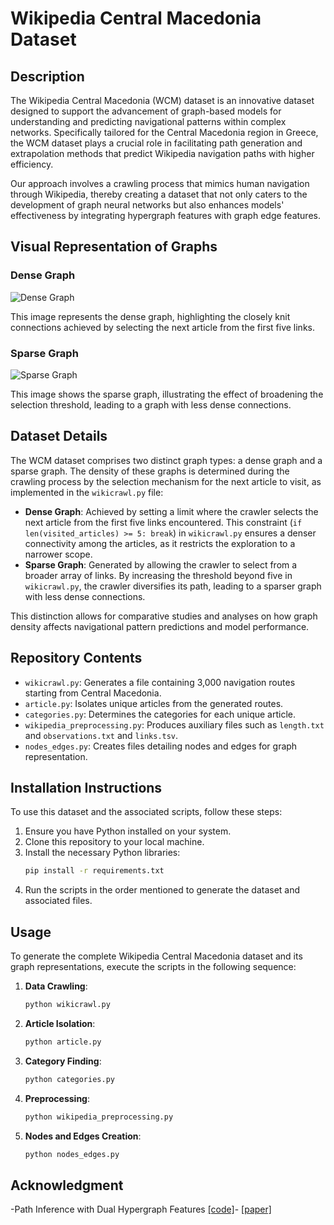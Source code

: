 
# Wikipedia Central Macedonia Dataset

## Description

The Wikipedia Central Macedonia (WCM) dataset is an innovative dataset designed to support the advancement of graph-based models for understanding and predicting navigational patterns within complex networks. Specifically tailored for the Central Macedonia region in Greece, the WCM dataset plays a crucial role in facilitating path generation and extrapolation methods that predict Wikipedia navigation paths with higher efficiency.

Our approach involves a crawling process that mimics human navigation through Wikipedia, thereby creating a dataset that not only caters to the development of graph neural networks but also enhances models' effectiveness by integrating hypergraph features with graph edge features.


## Visual Representation of Graphs

### Dense Graph

![Dense Graph](images/dense_graph.png)

This image represents the dense graph, highlighting the closely knit connections achieved by selecting the next article from the first five links.

### Sparse Graph

![Sparse Graph](images/sparse.png)

This image shows the sparse graph, illustrating the effect of broadening the selection threshold, leading to a graph with less dense connections.



## Dataset Details

The WCM dataset comprises two distinct graph types: a dense graph and a sparse graph. The density of these graphs is determined during the crawling process by the selection mechanism for the next article to visit, as implemented in the `wikicrawl.py` file:

- **Dense Graph**: Achieved by setting a limit where the crawler selects the next article from the first five links encountered. This constraint (`if len(visited_articles) >= 5: break`) in `wikicrawl.py` ensures a denser connectivity among the articles, as it restricts the exploration to a narrower scope.
- **Sparse Graph**: Generated by allowing the crawler to select from a broader array of links. By increasing the threshold beyond five in `wikicrawl.py`, the crawler diversifies its path, leading to a sparser graph with less dense connections.

This distinction allows for comparative studies and analyses on how graph density affects navigational pattern predictions and model performance.


## Repository Contents

- `wikicrawl.py`: Generates a file containing 3,000 navigation routes starting from Central Macedonia.
- `article.py`: Isolates unique articles from the generated routes.
- `categories.py`: Determines the categories for each unique article.
- `wikipedia_preprocessing.py`: Produces auxiliary files such as `length.txt` and `observations.txt` and `links.tsv`.
- `nodes_edges.py`: Creates files detailing nodes and edges for graph representation.

## Installation Instructions

To use this dataset and the associated scripts, follow these steps:

1. Ensure you have Python installed on your system.
2. Clone this repository to your local machine.
3. Install the necessary Python libraries:
   ```bash
   pip install -r requirements.txt
   ```
4. Run the scripts in the order mentioned to generate the dataset and associated files.

## Usage

To generate the complete Wikipedia Central Macedonia dataset and its graph representations, execute the scripts in the following sequence:

1. **Data Crawling**:
   ```bash
   python wikicrawl.py
   ```
2. **Article Isolation**:
   ```bash
   python article.py
   ```
3. **Category Finding**:
   ```bash
   python categories.py
   ```
4. **Preprocessing**:
   ```bash
   python wikipedia_preprocessing.py
   ```
5. **Nodes and Edges Creation**:
   ```bash
   python nodes_edges.py
   ```
## Acknowledgment

-Path Inference with Dual Hypergraph Features [[code]](https://github.com/jbcdnr/gretel-path-extrapolation)- 
[[paper]](https://ieeexplore.ieee.org/document/10191161)

